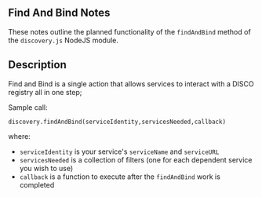 ## Find And Bind Notes

These notes outline the planned functionality of the `findAndBind` method of the `discovery.js` NodeJS module.

## Description
Find and Bind is a single action that allows services to interact with a DISCO registry all in one step;

Sample call:

`discovery.findAndBind(serviceIdentity,servicesNeeded,callback)`

where:

 * `serviceIdentity` is your service's `serviceName` and `serviceURL`
 * `servicesNeeded` is a collection of filters (one for each dependent service you wish to use)
 * `callback` is a function to execute after the `findAndBind` work is completed


